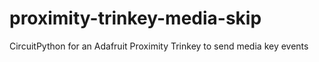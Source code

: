 # proximity-trinkey-media-skip
CircuitPython for an Adafruit Proximity Trinkey to send media key events

